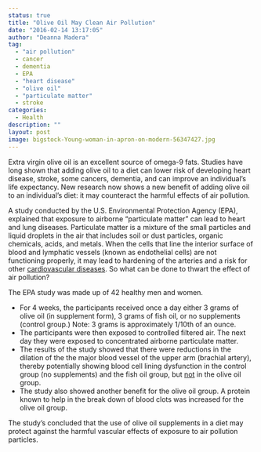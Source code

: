 ```yaml
---
status: true
title: "Olive Oil May Clean Air Pollution"
date: "2016-02-14 13:17:05"
author: "Deanna Madera"
tag:
  - "air pollution"
  - cancer
  - dementia
  - EPA
  - "heart disease"
  - "olive oil"
  - "particulate matter"
  - stroke
categories:
  - Health
description: ""
layout: post
image: bigstock-Young-woman-in-apron-on-modern-56347427.jpg
---
```


Extra virgin olive oil is an excellent source of omega-9 fats. Studies have long shown that adding olive oil to a diet can lower risk of developing heart disease, stroke, some cancers, dementia, and can improve an individual’s life expectancy. New research now shows a new benefit of adding olive oil to an individual’s diet: it may counteract the harmful effects of air pollution.

A study conducted by the U.S. Environmental Protection Agency (EPA), explained that exposure to airborne “particulate matter” can lead to heart and lung diseases. Particulate matter is a mixture of the small particles and liquid droplets in the air that includes soil or dust particles, organic chemicals, acids, and metals. When the cells that line the interior surface of blood and lymphatic vessels (known as endothelial cells) are not functioning properly, it may lead to hardening of the arteries and a risk for other [cardiovascular diseases](/referred-pain-may-save-your-life-look-for-these-signs). So what can be done to thwart the effect of air pollution?

The EPA study was made up of 42 healthy men and women.

- For 4 weeks, the participants received once a day either 3 grams of olive oil (in supplement form), 3 grams of fish oil, or no supplements (control group.) Note: 3 grams is approximately 1/10th of an ounce.
- The participants were then exposed to controlled filtered air. The next day they were exposed to concentrated airborne particulate matter.
- The results of the study showed that there were reductions in the dilation of the the major blood vessel of the upper arm (brachial artery), thereby potentially showing blood cell lining dysfunction in the control group (no supplements) and the fish oil group, but <span style="text-decoration: underline;">not</span> in the olive oil group.
- The study also showed another benefit for the olive oil group. A protein known to help in the break down of blood clots was increased for the olive oil group.

The study’s concluded that the use of olive oil supplements in a diet may protect against the harmful vascular effects of exposure to air pollution particles.
